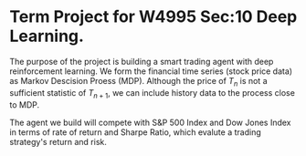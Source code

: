# Term Project for W4995 Sec:10 Deep Learning. 
The purpose of the project is building a smart trading agent with deep reinforcement learning. We form the financial time series (stock price data) as Markov Descision Proess (MDP). Although the price of $T_{n}$ is not a sufficient statistic of $T_{n+1}$, we can include history data to the process close to MDP.

The agent we build will compete with S&P 500 Index and Dow Jones Index in terms of rate of return and Sharpe Ratio, which evalute a trading strategy's return and risk.